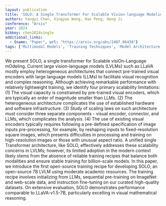 ```yaml
---
layout: publication
title: 'SOLO: A Single Transformer For Scalable Vision-language Modeling'
authors: Yangyi Chen, Xingyao Wang, Hao Peng, Heng Ji
conference: "Arxiv"
year: 2024
bibkey: chen2024single
additional_links:
  - {name: "Paper", url: "https://arxiv.org/abs/2407.06438"}
tags: ['Multimodal Models', 'Training Techniques', 'Model Architecture', 'Tools', 'Reinforcement Learning', 'Language Modeling', 'Pretraining Methods', 'Fine-Tuning', 'Transformer', 'Pre-Training']
---
```

We present SOLO, a single transformer for Scalable visiOn-Language mOdeling.
Current large vision-language models (LVLMs) such as LLaVA mostly employ
heterogeneous architectures that connect pre-trained visual encoders with large
language models (LLMs) to facilitate visual recognition and complex reasoning.
Although achieving remarkable performance with relatively lightweight training,
we identify four primary scalability limitations: (1) The visual capacity is
constrained by pre-trained visual encoders, which are typically an order of
magnitude smaller than LLMs. (2) The heterogeneous architecture complicates the
use of established hardware and software infrastructure. (3) Study of scaling
laws on such architecture must consider three separate components - visual
encoder, connector, and LLMs, which complicates the analysis. (4) The use of
existing visual encoders typically requires following a pre-defined
specification of image inputs pre-processing, for example, by reshaping inputs
to fixed-resolution square images, which presents difficulties in processing
and training on high-resolution images or those with unusual aspect ratio. A
unified single Transformer architecture, like SOLO, effectively addresses these
scalability concerns in LVLMs; however, its limited adoption in the modern
context likely stems from the absence of reliable training recipes that balance
both modalities and ensure stable training for billion-scale models. In this
paper, we introduce the first open-source training recipe for developing SOLO,
an open-source 7B LVLM using moderate academic resources. The training recipe
involves initializing from LLMs, sequential pre-training on ImageNet and
web-scale data, and instruction fine-tuning on our curated high-quality
datasets. On extensive evaluation, SOLO demonstrates performance comparable to
LLaVA-v1.5-7B, particularly excelling in visual mathematical reasoning.
